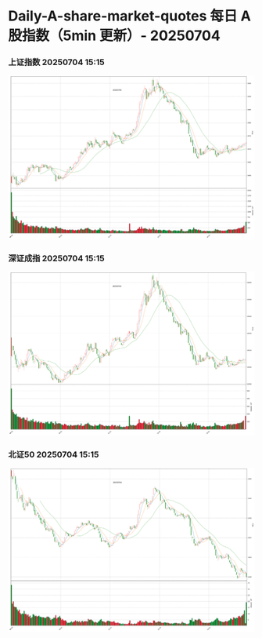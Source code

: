 
# Daily-A-share-market-quotes 每日 A 股指数（5min 更新）- 20250704

### 上证指数 20250704 15:15
![](./fig/2025/7/20250704-sh000001.png)

### 深证成指 20250704 15:15
![](./fig/2025/7/20250704-sz399001.png)

### 北证50 20250704 15:15
![](./fig/2025/7/20250704-bj899050.png)
